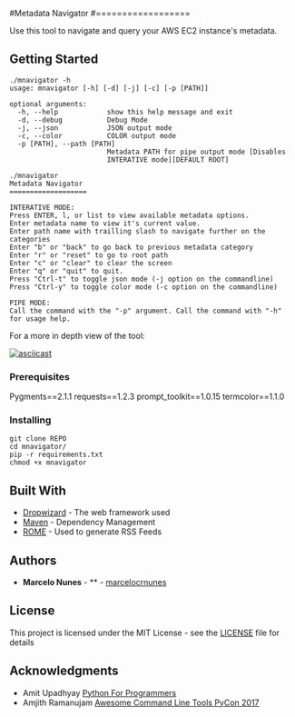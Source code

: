 #Metadata Navigator 
#==================

Use this tool to navigate and query your AWS EC2 instance's metadata.

## Getting Started
```
./mnavigator -h
usage: mnavigator [-h] [-d] [-j] [-c] [-p [PATH]]

optional arguments:
  -h, --help            show this help message and exit
  -d, --debug           Debug Mode
  -j, --json            JSON output mode
  -c, --color           COLOR output mode
  -p [PATH], --path [PATH]
                        Metadata PATH for pipe output mode [Disables
                        INTERATIVE mode][DEFAULT ROOT]
```

```
./mnavigator
Metadata Navigator
===================

INTERATIVE MODE:
Press ENTER, l, or list to view available metadata options.
Enter metadata name to view it's current value.
Enter path name with trailling slash to navigate further on the categories
Enter "b" or "back" to go back to previous metadata category
Enter "r" or "reset" to go to root path
Enter "c" or "clear" to clear the screen
Enter "q" or "quit" to quit.
Press "Ctrl-t" to toggle json mode (-j option on the commandline)
Press "Ctrl-y" to toggle color mode (-c option on the commandline)

PIPE MODE:
Call the command with the "-p" argument. Call the command with "-h" for usage help.
```

For a more in depth view of the tool: 

[![asciicast](https://asciinema.org/a/tw1nOpXEZzJoqZNHDzwp3VDMs.png)](https://asciinema.org/a/tw1nOpXEZzJoqZNHDzwp3VDMs)

### Prerequisites

Pygments==2.1.1
requests==1.2.3
prompt_toolkit==1.0.15
termcolor==1.1.0

### Installing

```
git clone REPO
cd mnavigator/
pip -r requirements.txt 
chmod +x mnavigator
```

## Built With

* [Dropwizard](http://www.dropwizard.io/1.0.2/docs/) - The web framework used
* [Maven](https://maven.apache.org/) - Dependency Management
* [ROME](https://rometools.github.io/rome/) - Used to generate RSS Feeds

## Authors

* **Marcelo Nunes** - ** - [marcelocrnunes](https://github.com/marcelocrnunes)

## License

This project is licensed under the MIT License - see the [LICENSE](LICENSE) file for details

## Acknowledgments

* Amit Upadhyay [Python For Programmers](https://amitu.com/python/toc/) 
* Amjith Ramanujam [Awesome Command Line Tools PyCon 2017](https://www.youtube.com/watch?v=hJhZhLg3obk)
